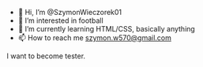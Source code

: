 - 👋 Hi, I’m @SzymonWieczorek01
- 👀 I’m interested in football
- 🌱 I’m currently learning HTML/CSS, basically anything
- 📫 How to reach me szymon.w570@gmail.com

I want to become tester.

<!---
SzymonWieczorek01/SzymonWieczorek01 is a ✨ special ✨ repository because its `README.md` (this file) appears on your GitHub profile.
You can click the Preview link to take a look at your changes.
--->
